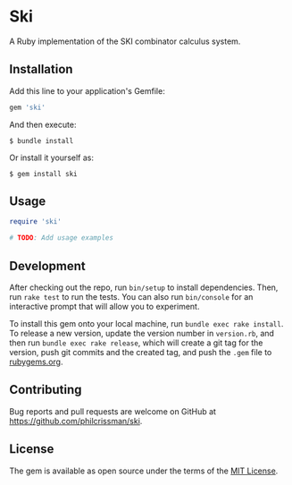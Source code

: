 # Ski

A Ruby implementation of the SKI combinator calculus system.

## Installation

Add this line to your application's Gemfile:

```ruby
gem 'ski'
```

And then execute:

    $ bundle install

Or install it yourself as:

    $ gem install ski

## Usage

```ruby
require 'ski'

# TODO: Add usage examples
```

## Development

After checking out the repo, run `bin/setup` to install dependencies. Then, run `rake test` to run the tests. You can also run `bin/console` for an interactive prompt that will allow you to experiment.

To install this gem onto your local machine, run `bundle exec rake install`. To release a new version, update the version number in `version.rb`, and then run `bundle exec rake release`, which will create a git tag for the version, push git commits and the created tag, and push the `.gem` file to [rubygems.org](https://rubygems.org).

## Contributing

Bug reports and pull requests are welcome on GitHub at https://github.com/philcrissman/ski.

## License

The gem is available as open source under the terms of the [MIT License](https://opensource.org/licenses/MIT).